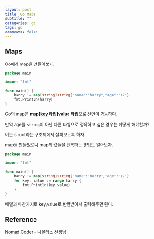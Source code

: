 ```yaml
---
layout: post
title: Go Maps
subtitle: ""
categories: go
tags: go
comments: false
---
```


## Maps

Go에서 map을 만들어보자.

```go
package main

import "fmt"

func main() {
	harry := map[string]string{"name":"harry","age":"12"}
	fmt.Println(harry)
}
```

Go의 map은 **map[key 타입]value 타입**으로 선언이 가능하다.

만약 age를 `string`이 아닌 다른 타입으로 정의하고 싶은 경우는 어떻게 해야할까?

이는 struct라는 구조체에서 살펴보도록 하자.

map을 만들었으니 map의 값들을 반복하는 방법도 알아보자.

```go
package main

import "fmt"

func main() {
	harry := map[string]string{"name":"harry","age":"12"}
	for key, value := range harry {
		fmt.Println(key,value)
	}
}
```

배열과 마찬가지로 key,value로 반환받아서 출력해주면 된다.

## Reference

Nomad Coder - 니꼴라스 선생님
